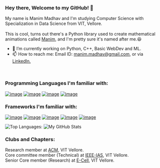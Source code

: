 ### Hey there, Welcome to my GitHub! 👋
My name is Manim Madhav and I'm studying Computer Science with Specialization in Data Science from VIT, Vellore.<br/>
<br/>
This is cool, turns out there's a Python library used to create mathematical animations called <a href='https://github.com/3b1b/manim'>Manim</a>, and I'm pretty sure it's named after me.:laughing:<br/>

- 🔭 I’m currently working on Python, C++, Basic WebDev and ML.
- 📫 How to reach me: Email ID: manim.madhav@gmail.com, or via <a href='https://www.linkedin.com/in/manim-madhav-6103121b4/'>LinkedIn.</a><br>
<br/>


### Programming Languages I'm familiar with:
[![image](https://img.shields.io/badge/Python-14354C?style=for-the-badge&logo=python&logoColor=white)](https://www.python.org/)
[![image](https://img.shields.io/badge/C%2B%2B-00599C?style=for-the-badge&logo=c%2B%2B&logoColor=white)](https://www.cprogramming.com/)
[![image](https://img.shields.io/badge/HTML5-E34F26?style=for-the-badge&logo=html5&logoColor=white)](https://www.w3schools.com/html/)
[![image](https://img.shields.io/badge/CSS3-1572B6?style=for-the-badge&logo=css3&logoColor=white)](https://www.w3schools.com/css/)
<br/>
### Frameworks I'm familiar with:
[![image](https://img.shields.io/badge/OpenCV-PYTHON-yellowgreen)](https://opencv.org/)
[![image](https://img.shields.io/badge/MATPLOTLIB-PYTHON-RED)](https://matplotlib.org/)
[![image](https://img.shields.io/badge/SCI--KIT%20LEARN-PYTHON-red)](https://scikit-learn.org/)
[![image](https://img.shields.io/badge/NLTK-PYTHON-blue)](https://www.nltk.org/)
[![image](https://img.shields.io/badge/NUMPY-PYTHON-yellow)](https://numpy.org/)

![Top Languages:](https://github-readme-stats.vercel.app/api/top-langs/?username=ManimMadhav&theme=radical)
![My GitHub Stats](https://github-readme-stats.vercel.app/api?username=ManimMadhav&theme=dark&show_icons=true)
### Clubs and Chapters: 
Research member at <a href='https://github.com/ACM-VIT'>ACM</a>, VIT Vellore.<br/>
Core committee member (Technical) at <a href='https://www.ieeeiasvit.com/'>IEEE-IAS<a/>, VIT Vellore.<br/>
Senior Core member (Research) at <a href='https://ecellvit.com/'>E-Cell<a/>, VIT Vellore.
